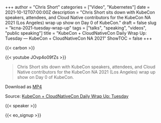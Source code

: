 +++
author = "Chris Short"
categories = ["Video", "Kubernetes"]
date = 2021-10-12T07:00:00Z
description = "Chris Short sits down with KubeCon speakers, attendees, and Cloud Native contributors for the KubeCon NA 2021 (Los Angeles) wrap up show on Day 0 of KubeCon."
draft = false
slug = "kcna-2021-tuesday-wrap-up"
tags = ["talks", "speaking", "videos", "public speaking"]
title = "KubeCon + CloudNativeCon Daily Wrap Up: Tuesday — KubeCon + CloudNativeCon NA 2021"
ShowTOC = false
+++

{{< carbon >}}

{{< youtube JOvp4o09fZs >}}

> Chris Short sits down with KubeCon speakers, attendees, and Cloud Native contributors for the KubeCon NA 2021 (Los Angeles) wrap up show on Day 0 of KubeCon.

Download as [MP4](https://shortcdn.com/file/chrisshort/CloudNative.tv-KubeCon-CloudNativeCon-Daily-Wrap-Up-Tuesday.mp4)

Source: [KubeCon + CloudNativeCon Daily Wrap Up: Tuesday](https://youtu.be/JOvp4o09fZs)

{{< speaker >}}

{{< eo_signup >}}
